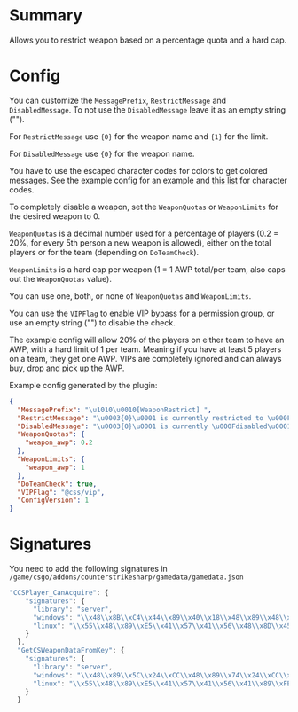 # Summary
Allows you to restrict weapon based on a percentage quota and a hard cap.

# Config
You can customize the `MessagePrefix`, `RestrictMessage` and `DisabledMessage`. To not use the `DisabledMessage` leave it as an empty string ("").

For `RestrictMessage` use `{0}` for the weapon name and `{1}` for the limit.

For `DisabledMessage` use `{0}` for the weapon name. 

You have to use the escaped character codes for colors to get colored messages. See the example config for an example and [this list](https://github.com/roflmuffin/CounterStrikeSharp/blob/e1f9b5635eb21a7e2e31b1783b1b676719f88593/managed/CounterStrikeSharp.API/Modules/Utils/ChatColors.cs#L19) for character codes.

To completely disable a weapon, set the `WeaponQuotas` or `WeaponLimits` for the desired weapon to 0.

`WeaponQuotas` is a decimal number used for a percentage of players (0.2 = 20%, for every 5th person a new weapon is allowed), either on the total players or for the team (depending on `DoTeamCheck`).

`WeaponLimits` is a hard cap per weapon (1 = 1 AWP total/per team, also caps out the `WeaponQuotas` value).

You can use one, both, or none of `WeaponQuotas` and `WeaponLimits`.

You can use the `VIPFlag` to enable VIP bypass for a permission group, or use an empty string ("") to disable the check.

The example config will allow 20% of the players on either team to have an AWP, with a hard limit of 1 per team. Meaning if you have at least 5 players on a team, they get one AWP. 
VIPs are completely ignored and can always buy, drop and pick up the AWP.

Example config generated by the plugin:
```json
{
  "MessagePrefix": "\u1010\u0010[WeaponRestrict] ",
  "RestrictMessage": "\u0003{0}\u0001 is currently restricted to \u000F{1}\u0001 per team.",
  "DisabledMessage": "\u0003{0}\u0001 is currently \u000Fdisabled\u0001.",
  "WeaponQuotas": {
    "weapon_awp": 0.2
  },
  "WeaponLimits": {
    "weapon_awp": 1
  },
  "DoTeamCheck": true,
  "VIPFlag": "@css/vip",
  "ConfigVersion": 1
}
```

# Signatures
You need to add the following signatures in `/game/csgo/addons/counterstrikesharp/gamedata/gamedata.json`
```js
"CCSPlayer_CanAcquire": {
    "signatures": {
      "library": "server",
      "windows": "\\x48\\x8B\\xC4\\x44\\x89\\x40\\x18\\x48\\x89\\x48\\x08\\x55\\x56",
      "linux": "\\x55\\x48\\x89\\xE5\\x41\\x57\\x41\\x56\\x48\\x8D\\x45\\xCC"
    }
  },
  "GetCSWeaponDataFromKey": {
    "signatures": {
      "library": "server",
      "windows": "\\x48\\x89\\x5C\\x24\\xCC\\x48\\x89\\x74\\x24\\xCC\\x57\\x48\\x83\\xEC\\x20\\x48\\x8B\\xFA\\x8B",
      "linux": "\\x55\\x48\\x89\\xE5\\x41\\x57\\x41\\x56\\x41\\x89\\xFE\\x41\\x55\\x41\\x54\\x45"
    }
  }
```
